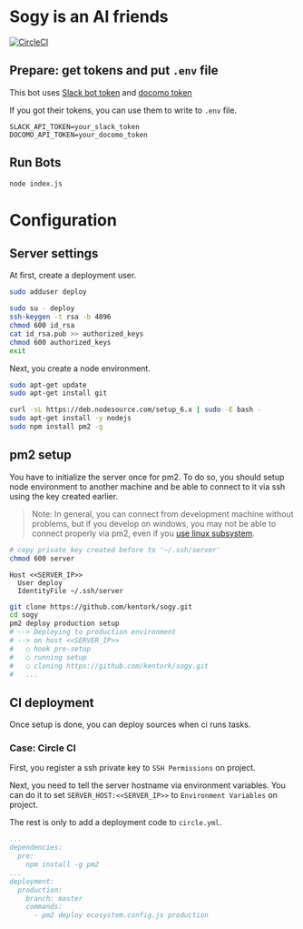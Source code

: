 # Sogy is an AI friends

[![CircleCI](https://circleci.com/gh/kentork/sogy.svg?style=svg)](https://circleci.com/gh/kentork/sogy)

## Prepare: get tokens and put `.env` file

This bot uses [Slack bot token](https://slack.com/apps/A0F7YS25R-bots) and [docomo token](https://dev.smt.docomo.ne.jp/?p=index)

If you got their tokens, you can use them to write to `.env` file.

```bash:.env
SLACK_API_TOKEN=your_slack_token
DOCOMO_API_TOKEN=your_docomo_token
```

## Run Bots

```bash
node index.js
```


# Configuration

##  Server settings

At first, create a deployment user.

```bash
sudo adduser deploy

sudo su - deploy
ssh-keygen -t rsa -b 4096
chmod 600 id_rsa
cat id_rsa.pub >> authorized_keys
chmod 600 authorized_keys
exit
```

Next, you create a node environment.

```bash
sudo apt-get update
sudo apt-get install git

curl -sL https://deb.nodesource.com/setup_6.x | sudo -E bash -
sudo apt-get install -y nodejs
sudo npm install pm2 -g
```

## pm2 setup

You have to initialize the server once for pm2.
To do so, you should setup node environment to another machine and be able to connect to it via ssh using the key created earlier.

> Note: In general, you can connect from development machine without problems, but if you develop on windows, you may not be able to connect properly via pm2, even if you [use linux subsystem](https://github.com/Unitech/pm2/issues/2322).

```bash
# copy private key created before to '~/.ssh/server'
chmod 600 server
```

```bash:~/.ssh/config
Host <<SERVER_IP>>
  User deploy
  IdentityFile ~/.ssh/server
```

```bash
git clone https://github.com/kentork/sogy.git
cd sogy
pm2 deploy production setup
# --> Deploying to production environment
# --> on host <<SERVER_IP>>
#   ○ hook pre-setup
#   ○ running setup
#   ○ cloning https://github.com/kentork/sogy.git
#   ...
```

## CI deployment

Once setup is done, you can deploy sources when ci runs tasks.

### Case: Circle CI

First, you register a ssh private key to `SSH Permissions` on project.

Next, you need to tell the server hostname via environment variables.
You can do it to set `SERVER_HOST:<<SERVER_IP>>` to `Environment Variables` on project.

The rest is only to add a deployment code to `circle.yml`.

```yaml:circle.yml
...
dependencies:
  pre:
    npm install -g pm2
...
deployment:
  production:
    branch: master
    commands:
      - pm2 deploy ecosystem.config.js production

```
